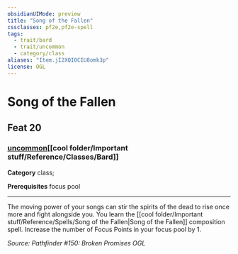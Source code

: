 ```yaml
---
obsidianUIMode: preview
title: "Song of the Fallen"
cssclasses: pf2e,pf2e-spell
tags:
  - trait/bard
  - trait/uncommon
  - category/class
aliases: "Item.jI2XQI0CEU8omk3p"
license: OGL
---
```

# Song of the Fallen
## Feat 20
### [uncommon](cool%20folder/Important%20stuff/Bestiary/zz_traits/uncommon.md "Uncommon Rarity Trait")[[cool folder/Important stuff/Reference/Classes/Bard]]

**Category** class; 



**Prerequisites** focus pool
* * *
The moving power of your songs can stir the spirits of the dead to rise once more and fight alongside you. You learn the [[cool folder/Important stuff/Reference/Spells/Song of the Fallen|Song of the Fallen]] composition spell. Increase the number of Focus Points in your focus pool by 1.

*Source: Pathfinder #150: Broken Promises*
*OGL*